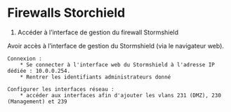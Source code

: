 # Firewalls Storchield

1. Accéder à l’interface de gestion du firewall Stormshield

Avoir accès à l’interface de gestion du Stormshield (via le navigateur web).

    Connexion :
        * Se connecter à l'interface web du Stormshield à l'adresse IP dédiée : 10.0.0.254.
        * Rentrer les identifiants administrateurs donné 

    Configurer les interfaces réseau : 
        * accéder aux interfaces afin d'ajouter les vlans 231 (DMZ), 230 (Management) et 239
        


